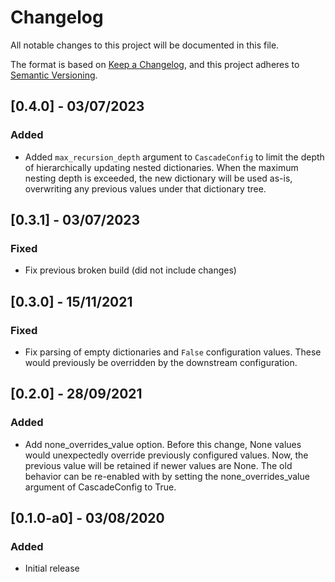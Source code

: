 # Changelog

All notable changes to this project will be documented in this file.

The format is based on [Keep a Changelog](https://keepachangelog.com/en/1.0.0/),
and this project adheres to
[Semantic Versioning](https://semver.org/spec/v2.0.0.html).

## [0.4.0] - 03/07/2023

### Added

- Added `max_recursion_depth` argument to `CascadeConfig` to limit the depth of
  hierarchically updating nested dictionaries. When the maximum nesting depth is
  exceeded, the new dictionary will be used as-is, overwriting any previous
  values under that dictionary tree.

## [0.3.1] - 03/07/2023

### Fixed

- Fix previous broken build (did not include changes)

## [0.3.0] - 15/11/2021

### Fixed

- Fix parsing of empty dictionaries and `False` configuration values. These would
  previously be overridden by the downstream configuration.

## [0.2.0] - 28/09/2021

### Added

- Add none_overrides_value option. Before this change, None values would unexpectedly
  override previously configured values. Now, the previous value will be retained if
  newer values are None. The old behavior can be re-enabled with by setting the
  none_overrides_value argument of CascadeConfig to True.

## [0.1.0-a0] - 03/08/2020

### Added

- Initial release
